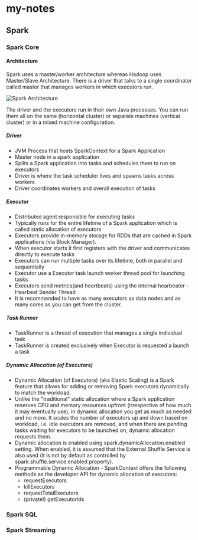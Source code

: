 # my-notes
## Spark
### Spark Core
#### Architecture
Spark uses a master/worker architecture whereas Hadoop uses Master/Slave Architecture. There is a driver that talks to a single coordinator called master that manages workers in which executors run.

![Spark Architecture](https://jaceklaskowski.gitbooks.io/mastering-apache-spark/content/images/driver-sparkcontext-clustermanager-workers-executors.png)

The driver and the executors run in their own Java processes. You can run them all on the same (horizontal cluster) or separate machines (vertical cluster) or in a mixed machine configuration.

##### Driver
* JVM Process that hosts SparkContext for a Spark Application
* Master node in a spark application
* Splits a Spark application into tasks and schedules them to run on executors
* Driver is where the task scheduler lives and spawns tasks across workers
* Driver coordinates workers and overall execution of tasks

##### Executor
* Distributed agent responsible for executing tasks
* Typically runs for the entire lifetime of a Spark application which is called static allocation of executors
* Executors provide in-memory storage for RDDs that are cached in Spark applications (via Block Manager).
* When executor starts it first registers with the driver and communicates directly to execute tasks
* Executors can run multiple tasks over its lifetime, both in parallel and sequentially
* Executor use a Executor task launch worker thread pool for launching tasks
* Executors send metrics(and heartbeats) using the internal hearbeater - Hearbeat Sender Thread
* It is recommended to have as many executors as data nodes and as many cores as you can get from the cluster.

##### Task Runner
* TaskRunner is a thread of execution that manages a single individual task
* TaskRunner is created exclusively when Executor is requested a launch a task

##### Dynamic Allocation (of Executors)
* Dynamic Allocation (of Executors) (aka Elastic Scaling) is a Spark feature that allows for adding or removing Spark executors dynamically to match the workload.
* Unlike the "traditional" static allocation where a Spark application reserves CPU and memory resources upfront (irrespective of how much it may eventually use), in dynamic allocation you get as much as needed and no more. It scales the number of executors up and down based on workload, i.e. idle executors are removed, and when there are pending tasks waiting for executors to be launched on, dynamic allocation requests them.
* Dynamic allocation is enabled using spark.dynamicAllocation.enabled setting. When enabled, it is assumed that the External Shuffle Service is also used (it is not by default as controlled by spark.shuffle.service.enabled property).
* Programmable Dynamic Allocation - SparkContext offers the following methods as the developer API for dynamic allocation of executors:
  * requestExecutors
  * killExecutors
  * requestTotalExecutors
  * (private!) getExecutorIds

### Spark SQL
### Spark Streaming
